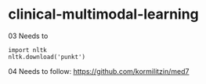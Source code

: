 # clinical-multimodal-learning

03 Needs to 
```
import nltk
nltk.download('punkt')
```
04 Needs to follow: https://github.com/kormilitzin/med7
